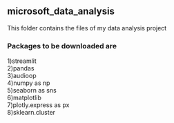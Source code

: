 ## microsoft_data_analysis

This folder contains the files of my data analysis project
### Packages to be downloaded are

1)streamlit  
2)pandas  
3)audioop  
4)numpy as np  
5)seaborn as sns  
6)matplotlib   
7)plotly.express as px  
8)sklearn.cluster  
